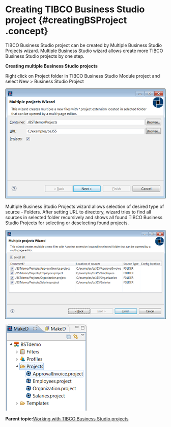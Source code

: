 # Creating TIBCO Business Studio project {#creatingBSProject .concept}

TIBCO Business Studio project can be created by Multiple Business Studio Projects wizard. Multiple Business Studio wizard allows create more TIBCO Business Studio projects by one step.

**Creating multiple Business Studio projects**

Right click on Project folder in TIBCO Business Studio Module project and select New \> Business Studio Project

![Multiple Business Studio Projects](img/multipleBSTProjects.png "Multiple Business Studio Projects")

Multiple Business Studio Projects wizard allows selection of desired type of source - Folders. After setting URL to directory, wizard tries to find all sources in selected folder recursively and shows all found TIBCO Business Studio Projects for selecting or deselecting found projects.

![Found Business Studio projects](img/multipleBSTProjects2.png "Found Business Studio projects")

![Created projects by Multiple Business Studio Projects](img/bstMDExplorerProjects.png "Created projects by Multiple Business Studio Projects")

**Parent topic:**[Working with TIBCO Business Studio projects](../../../../modules/titanis/setup/dialogs/workingWithBSProject.md)

